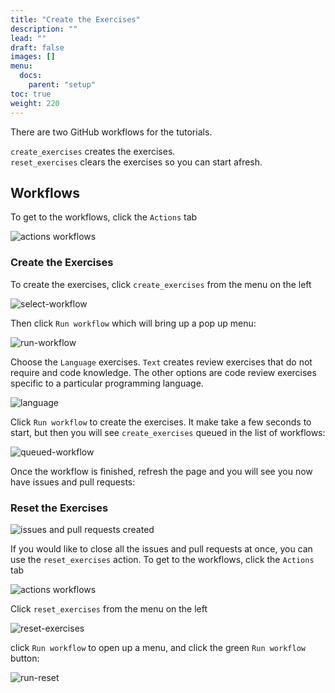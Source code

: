 ```yaml
---
title: "Create the Exercises"
description: ""
lead: ""
draft: false
images: []
menu:
  docs:
    parent: "setup"
toc: true
weight: 220
---
```


There are two GitHub workflows for the tutorials.

`create_exercises` creates the exercises.   
`reset_exercises` clears the exercises so you can start afresh.  


## Workflows

To get to the workflows, click the `Actions` tab

![actions workflows](images/actions-workflows.png) 

### Create the Exercises

To create the exercises, click `create_exercises` from the menu on the left

![select-workflow](images/select-workflow.png)

Then click `Run workflow` which will bring up a pop up menu:

![run-workflow](images/run-workflow.png)

Choose the `Language` exercises. `Text` creates review exercises that do not require and code knowledge. 
The other options are code review exercises specific to a particular programming language.

![language](images/language.png)

Click `Run workflow` to create the exercises. It make take a few seconds to start, but then you will see `create_exercises` queued in the list of workflows:

![queued-workflow](images/queued-workflow.png)

Once the workflow is finished, refresh the page and you will see you now have issues and pull requests:

### Reset the Exercises

![issues and pull requests created](images/issues-pull-created.png)

If you would like to close all the issues and pull requests at once, you can use the `reset_exercises` action.  To get to the workflows, click the `Actions` tab

![actions workflows](images/actions-workflows.png) 

Click `reset_exercises` from the menu on the left

![reset-exercises](images/reset-exercises.png)

click `Run workflow` to open up a menu, and click the green `Run workflow` button:

![run-reset](images/run-reset.png)

